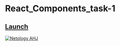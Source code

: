 # React_Components_task-1

## [Launch](https://johnnystorm19.github.io/RA_Components_task-1/)

[![Netology AHJ](https://github.com/JohnnyStorm19/RA_Components_task-1/actions/workflows/web.yml/badge.svg)](https://github.com/JohnnyStorm19/RA_Components_task-1/actions/workflows/web.yml)